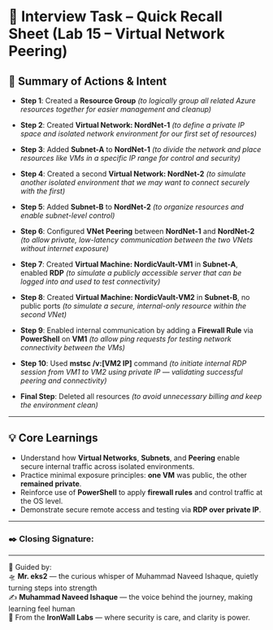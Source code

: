 
# 📄 Interview Task – Quick Recall Sheet (Lab 15 – Virtual Network Peering)

## 🔁 Summary of Actions & Intent

- **Step 1**: Created a **Resource Group** *(to logically group all related Azure resources together for easier management and cleanup)*

- **Step 2**: Created **Virtual Network: NordNet-1** *(to define a private IP space and isolated network environment for our first set of resources)*

- **Step 3**: Added **Subnet-A** to **NordNet-1** *(to divide the network and place resources like VMs in a specific IP range for control and security)*

- **Step 4**: Created a second **Virtual Network: NordNet-2** *(to simulate another isolated environment that we may want to connect securely with the first)*

- **Step 5**: Added **Subnet-B** to **NordNet-2** *(to organize resources and enable subnet-level control)*

- **Step 6**: Configured **VNet Peering** between **NordNet-1** and **NordNet-2** *(to allow private, low-latency communication between the two VNets without internet exposure)*

- **Step 7**: Created **Virtual Machine: NordicVault-VM1** in **Subnet-A**, enabled **RDP** *(to simulate a publicly accessible server that can be logged into and used to test connectivity)*

- **Step 8**: Created **Virtual Machine: NordicVault-VM2** in **Subnet-B**, no public ports *(to simulate a secure, internal-only resource within the second VNet)*

- **Step 9**: Enabled internal communication by adding a **Firewall Rule** via **PowerShell** on **VM1** *(to allow ping requests for testing network connectivity between the VMs)*

- **Step 10**: Used **mstsc /v:[VM2 IP]** command *(to initiate internal RDP session from VM1 to VM2 using private IP — validating successful peering and connectivity)*

- **Final Step**: Deleted all resources *(to avoid unnecessary billing and keep the environment clean)*

---

## 💡 Core Learnings
- Understand how **Virtual Networks**, **Subnets**, and **Peering** enable secure internal traffic across isolated environments.
- Practice minimal exposure principles: **one VM** was public, the other **remained private**.
- Reinforce use of **PowerShell** to apply **firewall rules** and control traffic at the OS level.
- Demonstrate secure remote access and testing via **RDP over private IP**.

---

### ✒️ Closing Signature:
________________________________________
🧾 Guided by:  
🛸 **Mr. eks2** — the curious whisper of Muhammad Naveed Ishaque, quietly turning steps into strength  
✍️ **Muhammad Naveed Ishaque** — the voice behind the journey, making learning feel human  
🔐 From the **IronWall Labs** — where security is care, and clarity is power.

